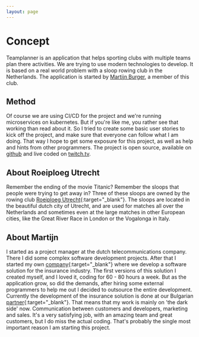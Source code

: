 ```yaml
---
layout: page
---
```


Concept
=======

Teamplanner is an application that helps sporting clubs with multiple teams plan there activities. We are trying to use modern technologies to develop. It is based on a real world problem with a sloop rowing club in the Netherlands. The application is started by [Martijn Burger](https://linkedin.com/in/brgrm), a member of this club.

Method
------

Of course we are using CI/CD for the project and we're running microservices on kubernetes. But if you're like me, you rather see that working than read about it. So I tried to create some basic user stories to kick off the project, and make sure that everyone can follow what I am doing. That way I hope to get some exposure for this project, as well as help and hints from other programmers. The project is open source, available on [github](https://github.com/martijnburger) and live coded on [twitch.tv](https://www.twitch.tv/martijnburger).

About Roeiploeg Utrecht
-----------------------

Remember the ending of the movie Titanic? Remember the sloops that people were trying to get away in? Three of these sloops are owned by the rowing club [Roeiploeg Utrecht](https://roeiploegutrecht.nl){:target="_blank"}. The sloops are located in the beautiful dutch city of Utrecht, and are used for matches all over the Netherlands and sometimes even at the large matches in other European cities, like the Great River Race in London or the Vogalonga in Italy.

About Martijn
-------------

I started as a project manager at the dutch telecommunications company. There I did some complex software development projects. After that I started my own [company](https://paston.nl){:target="_blank"} where we develop a software solution for the insurance industry. The first versions of this solution I created myself, and I loved it, coding for 60 - 80 hours a week. But as the application grow, so did the demands, after hiring some external programmers to help me out I decided to outsource the entire development. Currently the development of the insurance solution is done at our Bulgarian [partner](https://dreamix.eu){:target="_blank"}. That means that my work is mainly on 'the dark side' now. Communication between customers and developers, marketing and sales. It's a very satisfying job, with an amazing team and great customers, but I do miss the actual coding. That's probably the single most important reason I am starting this project.

